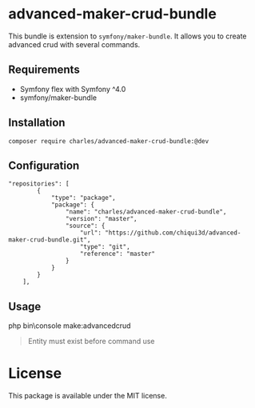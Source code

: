 advanced-maker-crud-bundle
======================

This bundle is extension to `symfony/maker-bundle`. It allows you to create advanced crud with several commands.

Requirements
------------
* Symfony flex with Symfony ^4.0
* symfony/maker-bundle

Installation
------------

    composer require charles/advanced-maker-crud-bundle:@dev

Configuration
-------------

    "repositories": [
            {
                "type": "package",
                "package": {
                    "name": "charles/advanced-maker-crud-bundle",
                    "version": "master",
                    "source": {
                        "url": "https://github.com/chiqui3d/advanced-maker-crud-bundle.git",
                        "type": "git",
                        "reference": "master"
                    }
                }
            }
        ],

Usage
-----

   php bin\console make:advancedcrud


> Entity must exist before command use

License
=======
This package is available under the MIT license.
